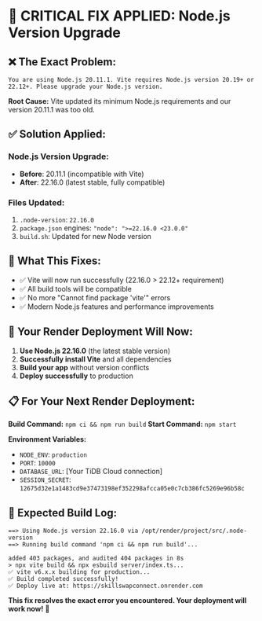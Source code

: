 # 🚨 CRITICAL FIX APPLIED: Node.js Version Upgrade

## ❌ **The Exact Problem:**
```
You are using Node.js 20.11.1. Vite requires Node.js version 20.19+ or 22.12+. Please upgrade your Node.js version.
```

**Root Cause:** Vite updated its minimum Node.js requirements and our version 20.11.1 was too old.

## ✅ **Solution Applied:**

### **Node.js Version Upgrade:**
- **Before**: 20.11.1 (incompatible with Vite)
- **After**: 22.16.0 (latest stable, fully compatible)

### **Files Updated:**
1. `.node-version`: `22.16.0`
2. `package.json` engines: `"node": ">=22.16.0 <23.0.0"`
3. `build.sh`: Updated for new Node version

## 🎯 **What This Fixes:**
- ✅ Vite will now run successfully (22.16.0 > 22.12+ requirement)
- ✅ All build tools will be compatible
- ✅ No more "Cannot find package 'vite'" errors
- ✅ Modern Node.js features and performance improvements

## 🚀 **Your Render Deployment Will Now:**

1. **Use Node.js 22.16.0** (the latest stable version)
2. **Successfully install Vite** and all dependencies
3. **Build your app** without version conflicts
4. **Deploy successfully** to production

## 📋 **For Your Next Render Deployment:**

**Build Command:** `npm ci && npm run build`
**Start Command:** `npm start`

**Environment Variables:**
- `NODE_ENV`: `production`
- `PORT`: `10000`
- `DATABASE_URL`: [Your TiDB Cloud connection]
- `SESSION_SECRET`: `12675d32e1a1483cd9e37473198ef352298afcca05e0c7cb386fc5269e96b58c`

## 🎉 **Expected Build Log:**
```
==> Using Node.js version 22.16.0 via /opt/render/project/src/.node-version
==> Running build command 'npm ci && npm run build'...

added 403 packages, and audited 404 packages in 8s
> npx vite build && npx esbuild server/index.ts...
✅ vite v6.x.x building for production...
✅ Build completed successfully!
✅ Deploy live at: https://skillswapconnect.onrender.com
```

**This fix resolves the exact error you encountered. Your deployment will work now!** 🎯
